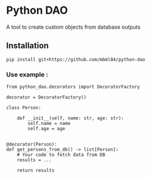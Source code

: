 # Python DAO

A tool to create custom objects from database outputs

## Installation

    pip install git+https://github.com/mbml84/python-dao

### Use example :

    from python_dao.decorators import DecoratorFactory

    decorator = DecoratorFactory()

    class Person:

        def __init__(self, name: str, age: str):
            self.name = name
            self.age = age


    @decorator(Person):
    def get_persons_from_db() -> list[Person]:
        # Your code to fetch data from DB
        results = ...

        return results
